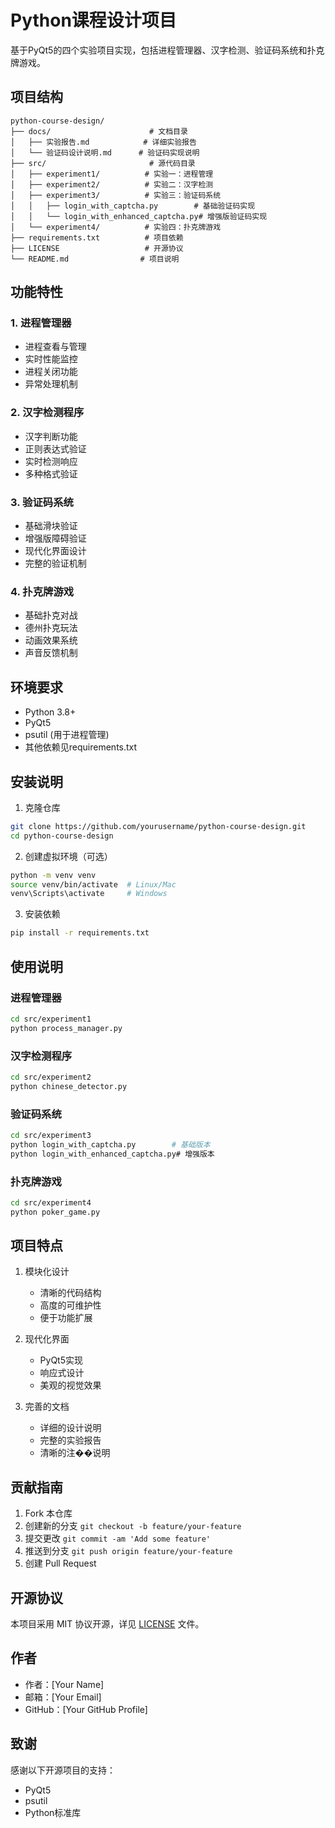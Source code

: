 # Python课程设计项目

基于PyQt5的四个实验项目实现，包括进程管理器、汉字检测、验证码系统和扑克牌游戏。

## 项目结构

```
python-course-design/
├── docs/                      # 文档目录
│   ├── 实验报告.md            # 详细实验报告
│   └── 验证码设计说明.md      # 验证码实现说明
├── src/                       # 源代码目录
│   ├── experiment1/          # 实验一：进程管理
│   ├── experiment2/          # 实验二：汉字检测
│   ├── experiment3/          # 实验三：验证码系统
│   │   ├── login_with_captcha.py        # 基础验证码实现
│   │   └── login_with_enhanced_captcha.py# 增强版验证码实现
│   └── experiment4/          # 实验四：扑克牌游戏
├── requirements.txt          # 项目依赖
├── LICENSE                   # 开源协议
└── README.md                # 项目说明
```

## 功能特性

### 1. 进程管理器
- 进程查看与管理
- 实时性能监控
- 进程关闭功能
- 异常处理机制

### 2. 汉字检测程序
- 汉字判断功能
- 正则表达式验证
- 实时检测响应
- 多种格式验证

### 3. 验证码系统
- 基础滑块验证
- 增强版障碍验证
- 现代化界面设计
- 完整的验证机制

### 4. 扑克牌游戏
- 基础扑克对战
- 德州扑克玩法
- 动画效果系统
- 声音反馈机制

## 环境要求

- Python 3.8+
- PyQt5
- psutil (用于进程管理)
- 其他依赖见requirements.txt

## 安装说明

1. 克隆仓库
```bash
git clone https://github.com/yourusername/python-course-design.git
cd python-course-design
```

2. 创建虚拟环境（可选）
```bash
python -m venv venv
source venv/bin/activate  # Linux/Mac
venv\Scripts\activate     # Windows
```

3. 安装依赖
```bash
pip install -r requirements.txt
```

## 使用说明

### 进程管理器
```bash
cd src/experiment1
python process_manager.py
```

### 汉字检测程序
```bash
cd src/experiment2
python chinese_detector.py
```

### 验证码系统
```bash
cd src/experiment3
python login_with_captcha.py        # 基础版本
python login_with_enhanced_captcha.py# 增强版本
```

### 扑克牌游戏
```bash
cd src/experiment4
python poker_game.py
```

## 项目特点

1. 模块化设计
   - 清晰的代码结构
   - 高度的可维护性
   - 便于功能扩展

2. 现代化界面
   - PyQt5实现
   - 响应式设计
   - 美观的视觉效果

3. 完善的文档
   - 详细的设计说明
   - 完整的实验报告
   - 清晰的注��说明

## 贡献指南

1. Fork 本仓库
2. 创建新的分支 `git checkout -b feature/your-feature`
3. 提交更改 `git commit -am 'Add some feature'`
4. 推送到分支 `git push origin feature/your-feature`
5. 创建 Pull Request

## 开源协议

本项目采用 MIT 协议开源，详见 [LICENSE](LICENSE) 文件。

## 作者

- 作者：[Your Name]
- 邮箱：[Your Email]
- GitHub：[Your GitHub Profile]

## 致谢

感谢以下开源项目的支持：
- PyQt5
- psutil
- Python标准库
``` 
